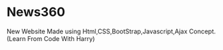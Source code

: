 # News360
New Website Made using Html,CSS,BootStrap,Javascript,Ajax Concept.(Learn From Code With Harry)

